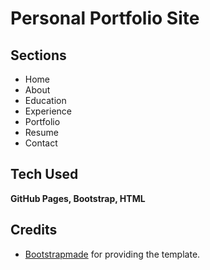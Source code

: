 # Personal Portfolio Site

## Sections 
- Home
- About
- Education
- Experience
- Portfolio
- Resume
- Contact

## Tech Used 
<b>GitHub Pages, Bootstrap, HTML</b>


## Credits
- [Bootstrapmade](https://bootstrapmade.com) for providing the template.
